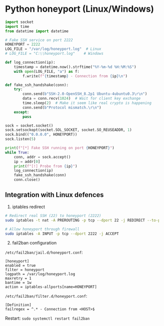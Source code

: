 # Python honeyport (Linux/Windows)

```python
import socket
import time
from datetime import datetime

# Fake SSH service on port 2222
HONEYPORT = 2222
LOG_FILE = "/var/log/honeyport.log"  # Linux
# LOG_FILE = "C:\\honeyport.log"    # Windows

def log_connection(ip):
    timestamp = datetime.now().strftime("%Y-%m-%d %H:%M:%S")
    with open(LOG_FILE, "a") as f:
        f.write(f"{timestamp} - Connection from {ip}\n")

def fake_ssh_handshake(conn):
    try:
        conn.send(b"SSH-2.0-OpenSSH_8.2p1 Ubuntu-4ubuntu0.3\r\n")
        data = conn.recv(1024)  # Wait for client key exchange
        time.sleep(2)  # Make it seem like real crypto is happening
        conn.send(b"Protocol mismatch.\r\n")
    except:
        pass

sock = socket.socket()
sock.setsockopt(socket.SOL_SOCKET, socket.SO_REUSEADDR, 1)
sock.bind(("0.0.0.0", HONEYPORT))
sock.listen(5)

print(f"[*] Fake SSH running on port {HONEYPORT}")
while True:
    conn, addr = sock.accept()
    ip = addr[0]
    print(f"[!] Probe from {ip}")
    log_connection(ip)
    fake_ssh_handshake(conn)
    conn.close()
```

## Integration with Linux defences

1. iptables redirect

```bash
# Redirect real SSH (22) to honeyport (2222)
sudo iptables -t nat -A PREROUTING -p tcp --dport 22 -j REDIRECT --to-port 2222

# Allow honeyport through firewall
sudo iptables -A INPUT -p tcp --dport 2222 -j ACCEPT
```

2. fail2ban configuration

`/etc/fail2ban/jail.d/honeyport.conf`:

```
[honeyport]
enabled = true
filter = honeyport
logpath = /var/log/honeyport.log
maxretry = 1
bantime = 1w
action = iptables-allports[name=HONEYPORT]
```

`/etc/fail2ban/filter.d/honeyport.conf`:

```
[Definition]
failregex = ^.* - Connection from <HOST>$
```

Restart: `sudo systemctl restart fail2ban`